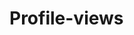 # Profile-views
<img src="https://komarev.com/ghpvc/?username=erent8&style=flat-square&color=red" alt=""/>
